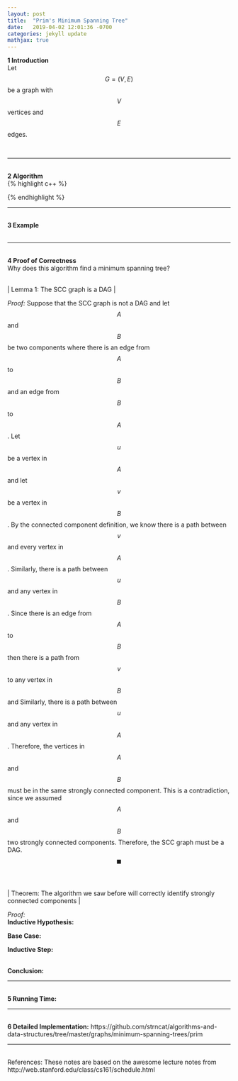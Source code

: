 ```yaml
---
layout: post
title:  "Prim's Minimum Spanning Tree"
date:   2019-04-02 12:01:36 -0700
categories: jekyll update
mathjax: true
---
```


<b>1 Introduction</b><br>
Let $$G=(V,E)$$ be a graph with $$V$$ vertices and $$E$$ edges. 

<br>
<!------------------------------------------------------------------------------------>
<hr>
<br>
<b>2 Algorithm</b><br>
{% highlight c++ %}

{% endhighlight %}
<br>
<!------------------------------------------------------------------------------------>
<hr>
<br>
<b>3 Example</b><br>


<br>
<!------------------------------------------------------------------------------------>
<hr>
<br>
<b>4 Proof of Correctness</b><br>
Why does this algorithm find a minimum spanning tree? 
<br>
<br>

| Lemma 1: The SCC graph is a DAG |

<i>Proof:</i> Suppose that the SCC graph is not a DAG and let $$A$$ and $$B$$ be two components where there is an edge from $$A$$ to $$B$$ and an edge from $$B$$ to $$A$$. Let $$u$$ be a vertex in $$A$$ and let $$v$$ be a vertex in $$B$$. By the connected component definition, we know there is a path between $$v$$ and every vertex in $$A$$. Similarly, there is a path between $$u$$ and any vertex in $$B$$. Since there is an edge from $$A$$ to $$B$$ then there is a path from $$v$$ to any vertex in $$B$$ and Similarly, there is a path between $$u$$ and any vertex in $$A$$. Therefore, the vertices in $$A$$ and $$B$$ must be in the same strongly connected component. This is a contradiction, since we assumed $$A$$ and $$B$$ two strongly connected components. Therefore, the SCC graph must be a DAG. $$\blacksquare$$
<br>
<br>



| Theorem: The algorithm we saw before will correctly identify strongly connected components |

<i>Proof:</i> <br>
<b>Inductive Hypothesis: </b>
<br>

<b>Base Case:</b> 
<br>

<b>Inductive Step:</b> 
<br>
<br>


<b>Conclusion:</b> 
<br>
<!------------------------------------------------------------------------------------>
<hr>
<br>
<b>5 Running Time:</b> 

<br>
<!------------------------------------------------------------------------------------>
<hr>
<br>
<b>6 Detailed Implementation:</b> 
https://github.com/strncat/algorithms-and-data-structures/tree/master/graphs/minimum-spanning-trees/prim


<br>
<!------------------------------------------------------------------------------------>
<hr>
<br>
References: These notes are based on the awesome lecture notes from http://web.stanford.edu/class/cs161/schedule.html



